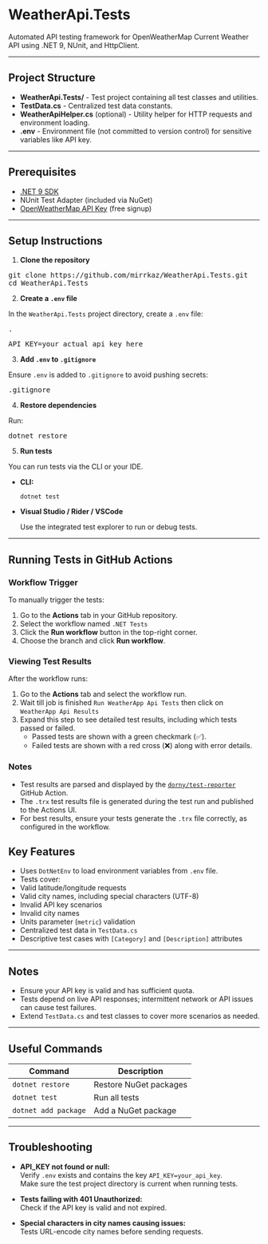 # WeatherApi.Tests

Automated API testing framework for OpenWeatherMap Current Weather API using .NET 9, NUnit, and HttpClient.

---

## Project Structure

- **WeatherApi.Tests/** - Test project containing all test classes and utilities.  
- **TestData.cs** - Centralized test data constants.  
- **WeatherApiHelper.cs** (optional) - Utility helper for HTTP requests and environment loading.  
- **.env** - Environment file (not committed to version control) for sensitive variables like API key.

---

## Prerequisites

- [.NET 9 SDK](https://dotnet.microsoft.com/en-us/download/dotnet/9.0)  
- NUnit Test Adapter (included via NuGet)  
- [OpenWeatherMap API Key](https://openweathermap.org/appid) (free signup)

---

## Setup Instructions

1. **Clone the repository**
<pre>git clone https://github.com/mirrkaz/WeatherApi.Tests.git
cd WeatherApi.Tests</pre>


2. **Create a `.env` file**

In the `WeatherApi.Tests` project directory, create a `.env` file:
<pre>.</pre>
<pre>API_KEY=your_actual_api_key_here</pre>


3. **Add `.env` to `.gitignore`**

Ensure `.env` is added to `.gitignore` to avoid pushing secrets:

<pre>.gitignore</pre>


4. **Restore dependencies**

Run:
<pre>dotnet restore</pre>


5. **Run tests**

You can run tests via the CLI or your IDE.

- **CLI:**

  ```
  dotnet test
  ```

- **Visual Studio / Rider / VSCode**

  Use the integrated test explorer to run or debug tests.

---
## Running Tests in GitHub Actions

### Workflow Trigger

To manually trigger the tests:

1. Go to the **Actions** tab in your GitHub repository.
2. Select the workflow named `.NET Tests`
3. Click the **Run workflow** button in the top-right corner.
4. Choose the branch and click **Run workflow**.

### Viewing Test Results

After the workflow runs:

1. Go to the **Actions** tab and select the workflow run.
2. Wait till job is finished `Run WeatherApp Api Tests` then click on `WeatherApp Api Results`
2. Expand this step to see detailed test results, including which tests passed or failed.
   - Passed tests are shown with a green checkmark (✅).
   - Failed tests are shown with a red cross (❌) along with error details.

### Notes

- Test results are parsed and displayed by the [`dorny/test-reporter`](https://github.com/dorny/test-reporter) GitHub Action.
- The `.trx` test results file is generated during the test run and published to the Actions UI.
- For best results, ensure your tests generate the `.trx` file correctly, as configured in the workflow.


## Key Features

- Uses `DotNetEnv` to load environment variables from `.env` file.  
- Tests cover:  
- Valid latitude/longitude requests  
- Valid city names, including special characters (UTF-8)  
- Invalid API key scenarios  
- Invalid city names  
- Units parameter (`metric`) validation  
- Centralized test data in `TestData.cs`  
- Descriptive test cases with `[Category]` and `[Description]` attributes

---

## Notes

- Ensure your API key is valid and has sufficient quota.  
- Tests depend on live API responses; intermittent network or API issues can cause test failures.  
- Extend `TestData.cs` and test classes to cover more scenarios as needed.

---

## Useful Commands

| Command               | Description                        |
|-----------------------|----------------------------------|
| `dotnet restore`      | Restore NuGet packages           |
| `dotnet test`         | Run all tests                    |
| `dotnet add package`  | Add a NuGet package              |

---

## Troubleshooting

- **API_KEY not found or null:**  
Verify `.env` exists and contains the key `API_KEY=your_api_key`.  
Make sure the test project directory is current when running tests.

- **Tests failing with 401 Unauthorized:**  
Check if the API key is valid and not expired.

- **Special characters in city names causing issues:**  
Tests URL-encode city names before sending requests.


